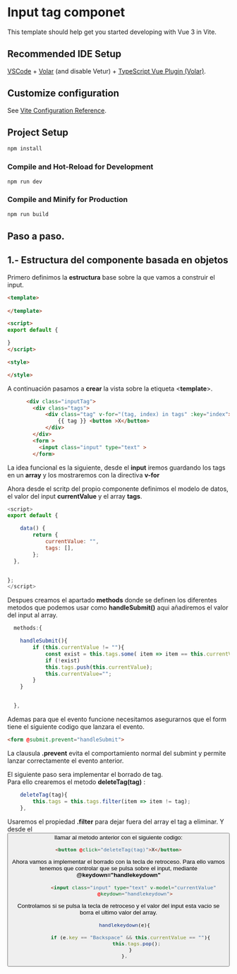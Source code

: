 # Input tag componet

This template should help get you started developing with Vue 3 in Vite.

## Recommended IDE Setup

[VSCode](https://code.visualstudio.com/) + [Volar](https://marketplace.visualstudio.com/items?itemName=Vue.volar) (and disable Vetur) + [TypeScript Vue Plugin (Volar)](https://marketplace.visualstudio.com/items?itemName=Vue.vscode-typescript-vue-plugin).

## Customize configuration

See [Vite Configuration Reference](https://vitejs.dev/config/).

## Project Setup

```sh
npm install
```

### Compile and Hot-Reload for Development

```sh
npm run dev
```

### Compile and Minify for Production

```sh
npm run build
```

## Paso a paso.

## 1.- Estructura del componente basada en objetos
Primero definimos la **estructura** base sobre la que vamos a construir el input.
```html
<template>
  
</template>

<script>
export default {

}
</script>

<style>

</style>
```

A continuación pasamos a **crear** la vista sobre la etiqueta <**template**>.

```html
      <div class="inputTag">
        <div class="tags">
            <div class="tag" v-for="(tag, index) in tags" :key="index">
                {{ tag }} <button >X</button>
            </div>
        </div>
        <form >
          <input class="input" type="text" >
        </form>
```

La idea funcional es la siguiente, desde el **input** iremos guardando los tags en un **array** y los mostraremos con la directiva **v-for**

Ahora desde el scritp del propio componente definimos el modelo de datos, el valor del input **currentValue** y el array **tags**.

```js
<script>
export default {

    data() {
        return {
            currentValue: "",
            tags: [],
        };
  },


};
</script>

```
Despues creamos el apartado **methods** donde se definen los diferentes metodos que podemos usar como **handleSubmit()** aqui añadiremos el valor del input al array.

```js
  methods:{

    handleSubmit(){
        if (this.currentValue != ""){
            const exist = this.tags.some( item => item == this.currentValue);
            if (!exist)
            this.tags.push(this.currentValue);
            this.currentValue="";
        }       
    }


  },

```
Ademas para que el evento funcione necesitamos asegurarnos que el form tiene el siguiente codigo que lanzara el evento.

```html
<form @submit.prevent="handleSubmit">
```
La clausula **.prevent** evita el comportamiento normal del submint y permite lanzar correctamente el evento anterior.

El siguiente paso sera implementar el borrado de tag.<br> 
Para ello crearemos el metodo **deleteTag(tag)** :

```js
    deleteTag(tag){
        this.tags = this.tags.filter(item => item != tag);
    },
```
Usaremos el propiedad **.filter** para dejar fuera del array el tag a eliminar. Y desde el **<button>** llamar al metodo anterior con el siguiente codigo:

```html
<button @click="deleteTag(tag)">X</button>
```

Ahora vamos a implementar el borrado con la tecla de retroceso. Para ello vamos tenemos que controlar que se pulsa sobre el input, mediante **@keydown="handlekeydown"**

```html
          <input class="input" type="text" v-model="currentValue"
           @keydown="handlekeydown">
```
Controlamos si se pulsa la tecla de retroceso y el valor del input esta vacio se borra el ultimo valor del array.
```js
    handlekeydown(e){

        if (e.key == "Backspace" && this.currentValue == ""){
            this.tags.pop();
        }
    },
```






